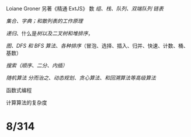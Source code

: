 Loiane Groner 另著《精通 ExtJS》
数
*组、栈、队列、双端队列 链表*

*集合、字典；和散列表的工作原理*

*递归*、什么是*树以及二叉树和堆排序*，

*图、DFS 和 BFS 算法、各种排序*（冒泡、选择、插入、归并、快速、计数、桶、基数）

*搜索（顺序、二分、内插）*

*随机算法*
*分而治之、动态规划、贪心算法、和回溯算法等高级算法*

函数式编程

计算算法的复杂度

# 8/314
